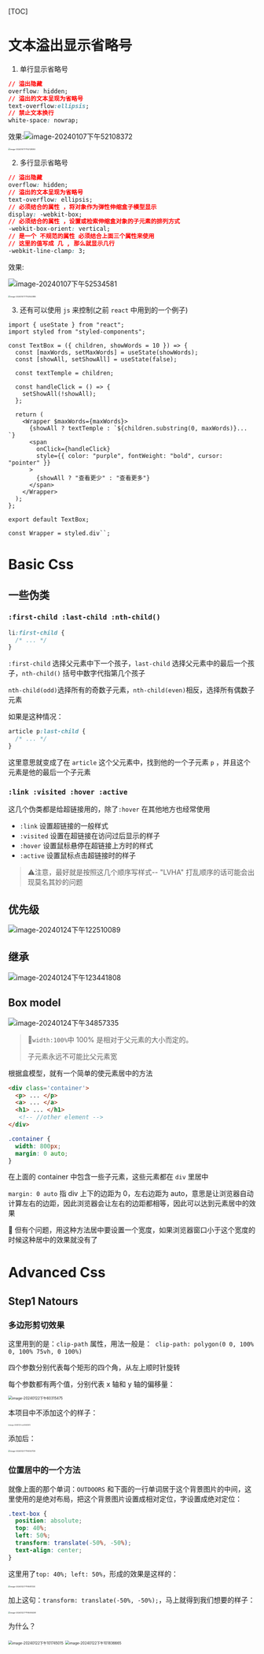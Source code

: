 [TOC]



# 文本溢出显示省略号

1. 单行显示省略号

```css
// 溢出隐藏
overflow: hidden;
// 溢出的文本呈现为省略号
text-overflow:ellipsis;
// 禁止文本换行
white-space: nowrap;
```

效果:![image-20240107下午52108372](./css笔记.assets/image-20240107下午52108372.png)

<img src="./css笔记.assets/image-20240107下午52128300.png" alt="image-20240107下午52128300" style="zoom:25%;" />



2. 多行显示省略号

```css
// 溢出隐藏
overflow: hidden;
// 溢出的文本呈现为省略号
text-overflow: ellipsis;
// 必须结合的属性 ，将对象作为弹性伸缩盒子模型显示
display: -webkit-box;
// 必须结合的属性 ，设置或检索伸缩盒对象的子元素的排列方式
-webkit-box-orient: vertical;
// 是一个 不规范的属性 必须结合上面三个属性来使用
// 这里的值写成 几 , 那么就显示几行
-webkit-line-clamp: 3;
```

效果:

![image-20240107下午52534581](./css笔记.assets/image-20240107下午52534581.png)

<img src="./css笔记.assets/image-20240107下午52542880.png" alt="image-20240107下午52542880" style="zoom:25%;" />



3. 还有可以使用 `js` 来控制(之前 `react` 中用到的一个例子)

```react
import { useState } from "react";
import styled from "styled-components";

const TextBox = ({ children, showWords = 10 }) => {
  const [maxWords, setMaxWords] = useState(showWords);
  const [showAll, setShowAll] = useState(false);

  const textTemple = children;

  const handleClick = () => {
    setShowAll(!showAll);
  };

  return (
    <Wrapper $maxWords={maxWords}>
      {showAll ? textTemple : `${children.substring(0, maxWords)}... `}
      <span
        onClick={handleClick}
        style={{ color: "purple", fontWeight: "bold", cursor: "pointer" }}
      >
        {showAll ? "查看更少" : "查看更多"}
      </span>
    </Wrapper>
  );
};

export default TextBox;

const Wrapper = styled.div``;

```



# Basic Css

## 一些伪类

### `:first-child :last-child :nth-child()`

```css
li:first-child {
  /* ... */
}
```

`:first-child` 选择父元素中下一个孩子，`last-child` 选择父元素中的最后一个孩子，`nth-child()` 括号中数字代指第几个孩子

`nth-child(odd)`选择所有的奇数子元素，`nth-child(even)`相反，选择所有偶数子元素

如果是这种情况：

```css
article p:last-child {
  /* ... */
}
```

这里意思就变成了在 `article` 这个父元素中，找到他的一个子元素 `p` ，并且这个元素是他的最后一个子元素



### `:link :visited :hover :active`

这几个伪类都是给超链接用的，除了`:hover` 在其他地方也经常使用

- `:link` 设置超链接的一般样式
- `:visited` 设置在超链接在访问过后显示的样子
- `:hover` 设置鼠标悬停在超链接上方时的样式
- `:active` 设置鼠标点击超链接时的样子

>  ⚠️注意，最好就是按照这几个顺序写样式-- "LVHA" 打乱顺序的话可能会出现莫名其妙的问题



## 优先级

<img src="./css%E7%AC%94%E8%AE%B0.assets/image-20240124%E4%B8%8B%E5%8D%88122510089.png" alt="image-20240124下午122510089"  />



## 继承

![image-20240124下午123441808](./css%E7%AC%94%E8%AE%B0.assets/image-20240124%E4%B8%8B%E5%8D%88123441808.png)



## Box model

![image-20240124下午34857335](./css%E7%AC%94%E8%AE%B0.assets/image-20240124%E4%B8%8B%E5%8D%8834857335.png)

> :information_desk_person:`width:100%`中 100% 是相对于父元素的大小而定的。
>
> 子元素永远不可能比父元素宽

根据盒模型，就有一个简单的使元素居中的方法

```html
<div class='container'>
  <p> ... </p>
  <a> ... </a>
  <h1> ... </h1>
   <!-- //other element -->
</div>
```

```css
.container {
  width: 800px;
  margin: 0 auto;
}
```

在上面的 container 中包含一些子元素，这些元素都在 `div` 里居中

`margin: 0 auto` 指 div 上下的边距为 0，左右边距为 auto，意思是让浏览器自动计算左右的边距，因此浏览器会让左右的边距都相等，因此可以达到元素居中的效果

:eyes: 但有个问题，用这种方法居中要设置一个宽度，如果浏览器窗口小于这个宽度的时候这种居中的效果就没有了



# Advanced Css

## Step1 Natours

### 多边形剪切效果

这里用到的是：`clip-path` 属性，用法一般是：` clip-path: polygon(0 0, 100% 0, 100% 75vh, 0 100%)`

四个参数分别代表每个矩形的四个角，从左上顺时针旋转

每个参数都有两个值，分别代表 x 轴和 y 轴的偏移量：

<img src="./css%E7%AC%94%E8%AE%B0.assets/image-20240122%E4%B8%8B%E5%8D%8860315475-5917810.png" alt="image-20240122下午60315475" style="zoom: 50%;" />

本项目中不添加这个的样子：

<img src="./css%E7%AC%94%E8%AE%B0.assets/image-20240122%E4%B8%8B%E5%8D%8860440872.png" alt="image-20240122下午60440872" style="zoom:20%;" />

添加后：

<img src="./css%E7%AC%94%E8%AE%B0.assets/image-20240122%E4%B8%8B%E5%8D%8860507129.png" alt="image-20240122下午60507129" style="zoom:25%;" />



### 位置居中的一个方法

就像上面的那个单词：`OUTDOORS` 和下面的一行单词居于这个背景图片的中间，这里使用的是绝对布局，把这个背景图片设置成相对定位，字设置成绝对定位：

```css
.text-box {
  position: absolute;
  top: 40%;
  left: 50%;
  transform: translate(-50%, -50%);
  text-align: center;
}
```

这里用了`top: 40%; left: 50%`，形成的效果是这样的：

<img src="./css%E7%AC%94%E8%AE%B0.assets/image-20240122%E4%B8%8B%E5%8D%8895817230.png" alt="image-20240122下午95817230" style="zoom:25%;" />

加上这句：`transform: translate(-50%, -50%);`，马上就得到我们想要的样子：

<img src="./css%E7%AC%94%E8%AE%B0.assets/image-20240122%E4%B8%8B%E5%8D%8895906208.png" alt="image-20240122下午95906208" style="zoom:25%;" />

为什么？

<img src="./css%E7%AC%94%E8%AE%B0.assets/image-20240122%E4%B8%8B%E5%8D%88101745015.png" alt="image-20240122下午101745015" style="zoom: 50%;" />

<img src="./css%E7%AC%94%E8%AE%B0.assets/image-20240122%E4%B8%8B%E5%8D%88101836665.png" alt="image-20240122下午101836665" style="zoom:50%;" />



​	
